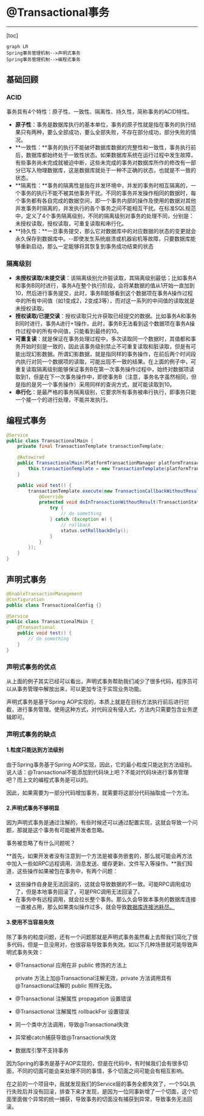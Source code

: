 # @Transactional事务

---

[toc]

```mermaid
graph LR
Spring事务管理机制-->声明式事务
Spring事务管理机制-->编程式事务
```

## 基础回顾

### ACID

事务具有4个特性：原子性、一致性、隔离性、持久性，简称事务的ACID特性。

-   **原子性**：事务是数据库执行的基本单位，事务的原子性就是指在事务的执行结果只有两种，要么全部成功，要么全部失败，不存在部分成功，部分失败的情况。
-   **一致性：**事务的执行不能破坏数据库数据的完整性和一致性，事务执行前后，数据库都始终处于一致性状态。如果数据库系统在运行过程中发生故障，有些事务尚未完成就被迫中断，这些未完成的事务对数据库所作的修改有一部分已写入物理数据库，这是数据库就处于一种不正确的状态，也就是不一致的状态。
-   **隔离性：**事务的隔离性是指在并发环境中，并发的事务时相互隔离的，一个事务的执行不能不被其他事务干扰。不同的事务并发操作相同的数据时，每个事务都有各自完成的数据空间，即一个事务内部的操作及使用的数据对其他并发事务时隔离的，并发执行的各个事务之间不能相互干扰。在标准SQL规范中，定义了4个事务隔离级别，不同的隔离级别对事务的处理不同，分别是：未授权读取，授权读取，可重复读取和串行化。
-   **持久性：**一旦事务提交，那么它对数据库中的对应数据的状态的变更就会永久保存到数据库中。--即使发生系统崩溃或机器宕机等故障，只要数据库能够重新启动，那么一定能够将其恢复到事务成功结束的状态

### 隔离级别

-   **未授权读取/未提交读**：该隔离级别允许脏读取，其隔离级别最低；比如事务A和事务B同时进行，事务A在整个执行阶段，会将某数据的值从1开始一直加到10，然后进行事务提交，此时，事务B能够看到这个数据项在事务A操作过程中的所有中间值（如1变成2，2变成3等），而对这一系列的中间值的读取就是未授权读取。
-   **授权读取/已提交读**：授权读取只允许获取已经提交的数据。比如事务A和事务B同时进行，事务A进行+1操作，此时，事务B无法看到这个数据项在事务A操作过程中的所有中间值，只能看到最终的10。
-   **可重复读**：就是保证在事务处理过程中，多次读取同一个数据时，其值都和事务开始时刻是一致的，因此该事务级别禁止不可重复读取和脏读取，但是有可能出现幻影数据。所谓幻影数据，就是指同样的事务操作，在前后两个时间段内执行对同一个数据项的读取，可能出现不一致的结果。在上面的例子中，可重复读取隔离级别能够保证事务B在第一次事务操作过程中，始终对数据项读取到1，但是在下一次事务操作中，即使事务B（注意，事务名字虽然相同，但是指的是另一个事务操作）采用同样的查询方式，就可能读取到10。
-   **串行化**：是最严格的事务隔离级别，它要求所有事务被串行执行，即事务只能一个接一个的进行处理，不能并发执行。



## 编程式事务

```java
@Service
public class TransactionalMain {
    private final TransactionTemplate transactionTemplate;

    @Autowired
    public TransactionalMain(PlatformTransactionManager platformTransactionManager) {
        this.transactionTemplate = new TransactionTemplate(platformTransactionManager);
    }

    public void test() {
        transactionTemplate.execute(new TransactionCallbackWithoutResult() {
            @Override
            protected void doInTransactionWithoutResult(TransactionStatus status) {
                try {
                    // do something
                } catch (Exception e) {
                    // rollback
                    status.setRollbackOnly();
                }
            }
        });
    }
}
```

## 声明式事务

```java
@EnableTransactionManagement
@Configuration
public class TransactionalConfig {}
```

```java
@Service
public class TransactionalMain {
    @Transactional
    public void test() {
        // do something
    }
}
```

### 声明式事务的优点

从上面的例子其实已经可以看出，声明式事务帮助我们减少了很多代码，程序员可以从事务管理中解放出来，可以更加专注于实现业务功能。

声明式事务是基于Spring AOP实现的，本质上就是在目标方法执行前后进行拦截，进行事务管理。使用这种方式，对代码没有侵入式，方法内只需要包含业务逻辑即可。

### 声明式事务的缺点

#### 1.粒度只能达到方法级别

由于Spring事务基于Spring AOP实现，因此，它的最小粒度只能达到方法级别。说人话：@Transactional不能添加到代码块上吧？不能对代码块进行事务管理吧？而上文的编程式事务是可以的。

因此，如果需要为一部分代码增加事务，就需要将这部分代码抽取成一个方法。

#### 2.声明式事务不够明显

因为声明式事务是通过注解的，有些时候还可以通过配置实现，这就会导致一个问题，那就是这个事务有可能被开发者忽略。

事务被忽略了有什么问题呢？

**首先，如果开发者没有注意到一个方法是被事务嵌套的，那么就可能会再方法中加入一些如RPC远程调用、消息发送、缓存更新、文件写入等操作。**我们知道，这些操作如果被包在事务中，有两个问题：

-   这些操作自身是无法回滚的，这就会导致数据的不一致。可能RPC调用成功了，但是本地事务回滚了，可是PRC调用无法回滚了。
-   在事务中有远程调用，就会拉长整个事务。那么久会导致本事务的数据库连接一直被占用，那么如果类似操作过多，就会导致<u>数据库连接池耗尽。</u>

#### 3.使用不当容易失效

除了事务的粒度问题，还有一个问题那就是声明式事务虽然看上去帮我们简化了很多代码，但是一旦没用对，也很容易导致事务失效。如以下几种场景就可能导致声明式事务失效：

-   @Transactional 应用在非 public 修饰的方法上

    private 方法上加@Transactional注解无效，private 方法调用具有@Transactional注解的 public 照样无效。

-   @Transactional 注解属性 propagation 设置错误

-   @Transactional 注解属性 rollbackFor 设置错误

-   同一个类中方法调用，导致@Transactional失效

-   异常被catch捕获导致@Transactional失效

-   数据库引擎不支持事务

因为Spring的事务是基于AOP实现的，但是在代码中，有时候我们会有很多切面，不同的切面可能会来处理不同的事情，多个切面之间可能会有相互影响。

在之前的一个项目中，我就发现我们的Service层的事务全都失效了，一个SQL执行失败后并没有回滚，排查下来才发现，是因为一位同事新增了一个切面，这个切面里面做个异常的统一捕获，导致事务的切面没有捕获到异常，导致事务无法回滚。